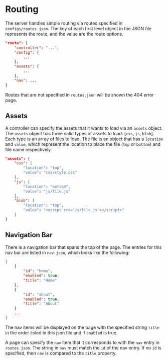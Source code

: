 # Routing

The server handles simple routing via routes specified in `configs/routes.json`. The key of each first level object in the JSON file represents the route, and the value are the route options.

```json
"route": {
    "controller": "...",
    "config": {
        ...
    },
    "assets": {
        ...
    },
    "nav": ...
}
```

Routes that are not specified in `routes.json` will be shown the 404 error page.

## Assets

A controller can specify the assets that it wants to load via an `assets` object. The `assets` object has three valid types of assets to load: [`css`, `js`, `blob`]. Each type is an array of files to load. The file is an object that has a `location` and `value`, which represent the location to place the file (`top` or `bottom`) and file name respectively.

```json
"assets": {
    "css": [
        "location": "top",
        "value": "css/style.css"
    ],
    "js": [
        "location": "bottom",
        "value": "js/file.js"
    ],
    "blob": [
        "location": "top",
        "value": "<script src='js/file.js'></script>"
    ]
}
```

## Navigation Bar

There is a navigation bar that spans the top of the page. The entries for this nav bar are listed in `nav.json`, which looks like the following:

```json
[
    {
        "id": "home",
        "enabled": true,
        "title": "Home"
    },
    {
        "id": "about",
        "enabled": true,
        "title": "About"
    }
    ...
]
```

The nav items will be displayed on the page with the specified string `title` in the order listed in this json file and if `enabled` is true. 

A page can specify the `nav` item that it corresponds to with the `nav` entry in `routes.json`. The string in `nav` must match the `id` of the nav entry. If no `id` is specified, then `nav` is compared to the `title` property.